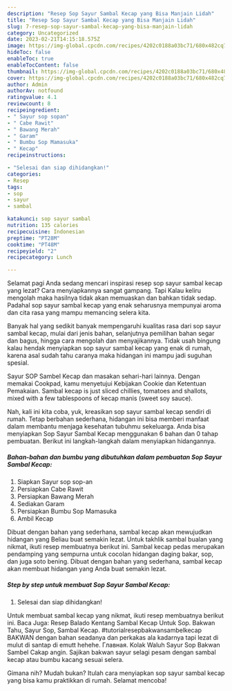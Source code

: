 ```yaml
---
description: "Resep Sop Sayur Sambal Kecap yang Bisa Manjain Lidah"
title: "Resep Sop Sayur Sambal Kecap yang Bisa Manjain Lidah"
slug: 7-resep-sop-sayur-sambal-kecap-yang-bisa-manjain-lidah
category: Uncategorized
date: 2023-02-21T14:15:18.575Z
image: https://img-global.cpcdn.com/recipes/4202c0188a03bc71/680x482cq70/sop-sayur-sambal-kecap-foto-resep-utama.jpg
hideToc: false
enableToc: true
enableTocContent: false
thumbnail: https://img-global.cpcdn.com/recipes/4202c0188a03bc71/680x482cq70/sop-sayur-sambal-kecap-foto-resep-utama.jpg
cover: https://img-global.cpcdn.com/recipes/4202c0188a03bc71/680x482cq70/sop-sayur-sambal-kecap-foto-resep-utama.jpg
author: Admin
authorAv: notfound
ratingvalue: 4.1
reviewcount: 8
recipeingredient:
- " Sayur sop sopan"
- " Cabe Rawit"
- " Bawang Merah"
- " Garam"
- " Bumbu Sop Mamasuka"
- " Kecap"
recipeinstructions:

- "Selesai dan siap dihidangkan!"
categories:
- Resep
tags:
- sop
- sayur
- sambal

katakunci: sop sayur sambal 
nutrition: 135 calories
recipecuisine: Indonesian
preptime: "PT28M"
cooktime: "PT48M"
recipeyield: "2"
recipecategory: Lunch

---
```



Selamat pagi Anda sedang mencari inspirasi resep sop sayur sambal kecap yang lezat? Cara menyiapkannya sangat gampang. Tapi Kalau keliru mengolah maka hasilnya tidak akan memuaskan dan bahkan tidak sedap. Padahal sop sayur sambal kecap yang enak seharusnya mempunyai aroma dan cita rasa yang mampu memancing selera kita.


Banyak hal yang sedikit banyak mempengaruhi kualitas rasa dari sop sayur sambal kecap, mulai dari jenis bahan, selanjutnya pemilihan bahan segar dan bagus, hingga cara mengolah dan menyajikannya. Tidak usah bingung kalau hendak menyiapkan sop sayur sambal kecap yang enak di rumah, karena asal sudah tahu caranya maka hidangan ini mampu jadi suguhan spesial.

Sayur SOP Sambel Kecap dan masakan sehari-hari lainnya. Dengan memakai Cookpad, kamu menyetujui Kebijakan Cookie dan Ketentuan Pemakaian. Sambal kecap is just sliced chillies, tomatoes and shallots, mixed with a few tablespoons of kecap manis (sweet soy sauce).


Nah, kali ini kita coba, yuk, kreasikan sop sayur sambal kecap sendiri di rumah. Tetap berbahan sederhana, hidangan ini bisa memberi manfaat dalam membantu menjaga kesehatan tubuhmu sekeluarga. Anda bisa menyiapkan Sop Sayur Sambal Kecap menggunakan 6 bahan dan 0 tahap pembuatan. Berikut ini langkah-langkah dalam menyiapkan hidangannya.

<!--inarticleads1-->

##### Bahan-bahan dan bumbu yang dibutuhkan dalam pembuatan Sop Sayur Sambal Kecap:

1. Siapkan  Sayur sop sop-an
1. Persiapkan  Cabe Rawit
1. Persiapkan  Bawang Merah
1. Sediakan  Garam
1. Persiapkan  Bumbu Sop Mamasuka
1. Ambil  Kecap


Dibuat dengan bahan yang sederhana, sambal kecap akan mewujudkan hidangan yang Beliau buat semakin lezat. Untuk takhlik sambal bualan yang nikmat, ikuti resep membuatnya berikut ini. Sambal kecap pedas merupakan pendamping yang sempurna untuk cocolan hidangan daging bakar, sop, dan juga soto bening. Dibuat dengan bahan yang sederhana, sambal kecap akan membuat hidangan yang Anda buat semakin lezat. 

<!--inarticleads2-->

##### Step by step untuk membuat Sop Sayur Sambal Kecap:


1. Selesai dan siap dihidangkan!

Untuk membuat sambal kecap yang nikmat, ikuti resep membuatnya berikut ini. Baca Juga: Resep Balado Kentang Sambal Kecap Untuk Sop. Bakwan Tahu, Sayur Sop, Sambal Kecap. #tutorialresepbakwansambelkecap BAKWAN dengan bahan seadanya dan perkakas ala kadarnya tapi lezat di mulut di santap di emutt hehehe. Главная. Kolak Waluh Sayur Sop Bakwan Sambel Cakap angin. Sajikan bakwan sayur selagi pesam dengan sambal kecap atau bumbu kacang sesuai selera. 

Gimana nih? Mudah bukan? Itulah cara menyiapkan sop sayur sambal kecap yang bisa kamu praktikkan di rumah. Selamat mencoba!
